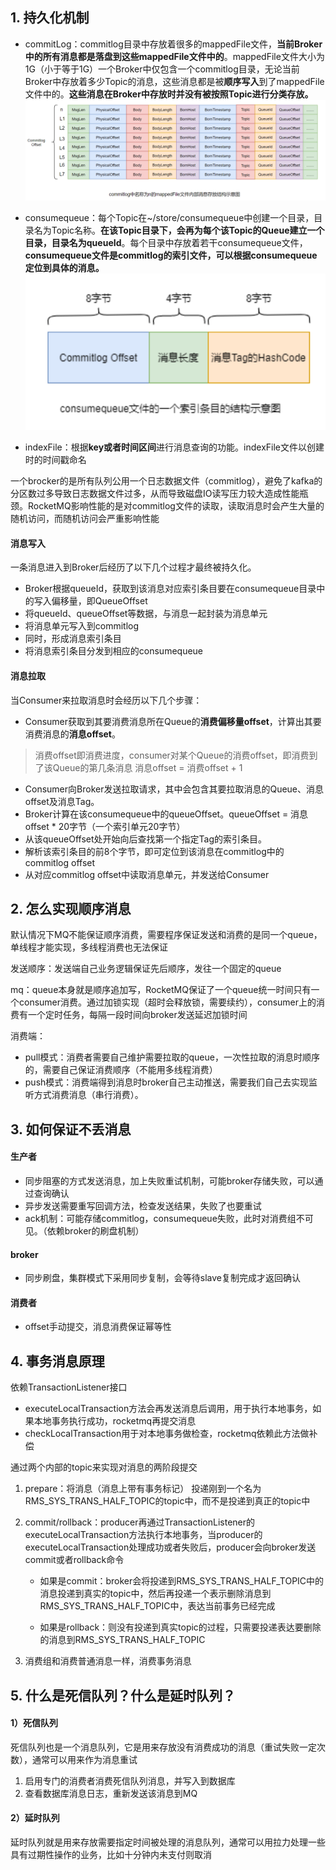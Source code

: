 ## 1. 持久化机制

+ commitLog：commitlog目录中存放着很多的mappedFile文件，**当前Broker中的所有消息都是落盘到这些mappedFile文件中的**。mappedFile文件大小为1G（小于等于1G）一个Broker中仅包含一个commitlog目录，无论当前Broker中存放着多少Topic的消息，这些消息都是被**顺序写入**到了mappedFile文件中的。**这些消息在Broker中存放时并没有被按照Topic进行分类存放。**![](/消息队列/\RocketMQ/images/消息单元.png)

+ consumequeue：每个Topic在~/store/consumequeue中创建一个目录，目录名为Topic名称。**在该Topic目录下，会再为每个该Topic的Queue建立一个目录，目录名为queueId**。每个目录中存放着若干consumequeue文件，**consumequeue文件是commitlog的索引文件，可以根据consumequeue定位到具体的消息。**![](/消息队列/\RocketMQ/images/consumequeue索引条目.png)

+ indexFile：根据**key或者时间区间**进行消息查询的功能。indexFile文件以创建时的时间戳命名

一个brocker的是所有队列公用一个日志数据文件（commitlog），避免了kafka的分区数过多导致日志数据文件过多，从而导致磁盘IO读写压力较大造成性能瓶颈。RocketMQ影响性能的是对commitlog文件的读取，读取消息时会产生大量的随机访问，而随机访问会严重影响性能

#### 消息写入

一条消息进入到Broker后经历了以下几个过程才最终被持久化。

+ Broker根据queueId，获取到该消息对应索引条目要在consumequeue目录中的写入偏移量，即QueueOffset
+ 将queueId、queueOffset等数据，与消息一起封装为消息单元
+ 将消息单元写入到commitlog
+ 同时，形成消息索引条目
+ 将消息索引条目分发到相应的consumequeue

#### 消息拉取

当Consumer来拉取消息时会经历以下几个步骤：

+ Consumer获取到其要消费消息所在Queue的**消费偏移量offset**，计算出其要消费消息的**消息offset**。

> 消费offset即消费进度，consumer对某个Queue的消费offset，即消费到了该Queue的第几条消息
> 消息offset = 消费offset + 1

+ Consumer向Broker发送拉取请求，其中会包含其要拉取消息的Queue、消息offset及消息Tag。
+ Broker计算在该consumequeue中的queueOffset。queueOffset = 消息offset * 20字节（一个索引单元20字节）
+ 从该queueOffset处开始向后查找第一个指定Tag的索引条目。
+ 解析该索引条目的前8个字节，即可定位到该消息在commitlog中的commitlog offset
+ 从对应commitlog offset中读取消息单元，并发送给Consumer

## 2. 怎么实现顺序消息

默认情况下MQ不能保证顺序消费，需要程序保证发送和消费的是同一个queue，单线程才能实现，多线程消费也无法保证

发送顺序：发送端自己业务逻辑保证先后顺序，发往一个固定的queue

mq：queue本身就是顺序追加写，RocketMQ保证了一个queue统一时间只有一个consumer消费。通过加锁实现（超时会释放锁，需要续约），consumer上的消费有一个定时任务，每隔一段时间向broker发送延迟加锁时间

消费端：

+ pull模式：消费者需要自己维护需要拉取的queue，一次性拉取的消息时顺序的，需要自己保证消费顺序（不能用多线程消费）
+ push模式：消费端得到消息时broker自己主动推送，需要我们自己去实现监听方式消费消息（串行消费）。

## 3. 如何保证不丢消息

#### 生产者

+ 同步阻塞的方式发送消息，加上失败重试机制，可能broker存储失败，可以通过查询确认
+ 异步发送需要重写回调方法，检查发送结果，失败了也要重试
+ ack机制：可能存储commitlog，consumequeue失败，此时对消费组不可见。（依赖broker的刷盘机制）

#### broker

+ 同步刷盘，集群模式下采用同步复制，会等待slave复制完成才返回确认

#### 消费者

+ offset手动提交，消息消费保证幂等性

## 4. 事务消息原理

依赖TransactionListener接口

+ executeLocalTransaction方法会再发送消息后调用，用于执行本地事务，如果本地事务执行成功，rocketmq再提交消息
+ checkLocalTransaction用于对本地事务做检查，rocketmq依赖此方法做补偿

通过两个内部的topic来实现对消息的两阶段提交

1. prepare：将消息（消息上带有事务标记） 投递刚到一个名为RMS_SYS_TRANS_HALF_TOPIC的topic中，而不是投递到真正的topic中

2. commit/rollback：producer再通过TransactionListener的executeLocalTransaction方法执行本地事务，当producer的executeLocalTransaction处理成功或者失败后，producer会向broker发送commit或者rollback命令

   + 如果是commit：broker会将投递到RMS_SYS_TRANS_HALF_TOPIC中的消息投递到真实的topic中，然后再投递一个表示删除消息到RMS_SYS_TRANS_HALF_TOPIC中，表达当前事务已经完成

   + 如果是rollback：则没有投递到真实topic的过程，只需要投递表达要删除的消息到RMS_SYS_TRANS_HALF_TOPIC

3. 消费组和消费普通消息一样，消费事务消息

## 5. 什么是死信队列？什么是延时队列？

#### 1）死信队列

死信队列也是一个消息队列，它是用来存放没有消费成功的消息（重试失败一定次数），通常可以用来作为消息重试

1. 启用专门的消费者消费死信队列消息，并写入到数据库
2. 查看数据库消息日志，重新发送该消息到MQ

#### 2）延时队列

延时队列就是用来存放需要指定时间被处理的消息队列，通常可以用拉力处理一些具有过期性操作的业务，比如十分钟内未支付则取消
